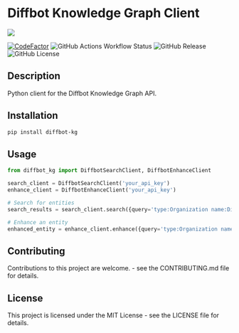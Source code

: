 Diffbot Knowledge Graph Client
=============

![](https://www.diffbot.com/assets/img/diffbot-logo-darkbg.svg)


[![CodeFactor](https://www.codefactor.io/repository/github/brendancsmith/diffbot-kg/badge)](https://www.codefactor.io/repository/github/brendancsmith/diffbot-kg)
![GitHub Actions Workflow Status](https://img.shields.io/github/actions/workflow/status/brendancsmith/diffbot-kg/python-package.yml)
![GitHub Release](https://img.shields.io/github/v/release/brendancsmith/diffbot-kg)
![GitHub License](https://img.shields.io/github/license/brendancsmith/diffbot-kg)


Description
-----------

Python client for the Diffbot Knowledge Graph API.

Installation
------------

```sh
pip install diffbot-kg
```

Usage
-----

```python
from diffbot_kg import DiffbotSearchClient, DiffbotEnhanceClient

search_client = DiffbotSearchClient('your_api_key')
enhance_client = DiffbotEnhanceClient('your_api_key')

# Search for entities
search_results = search_client.search({query='type:Organization name:Diffbot'})

# Enhance an entity
enhanced_entity = enhance_client.enhance({query='type:Organization name:Diffbot'})
```

Contributing
------------

Contributions to this project are welcome. - see the CONTRIBUTING.md file for details.

License
-------

This project is licensed under the MIT License - see the LICENSE file for details.
